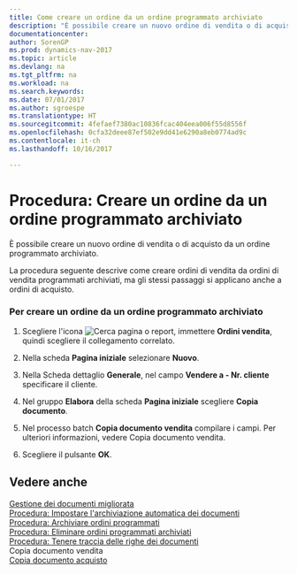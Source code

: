 ```yaml
---
title: Come creare un ordine da un ordine programmato archiviato
description: "È possibile creare un nuovo ordine di vendita o di acquisto da un ordine programmato archiviato."
documentationcenter: 
author: SorenGP
ms.prod: dynamics-nav-2017
ms.topic: article
ms.devlang: na
ms.tgt_pltfrm: na
ms.workload: na
ms.search.keywords: 
ms.date: 07/01/2017
ms.author: sgroespe
ms.translationtype: HT
ms.sourcegitcommit: 4fefaef7380ac10836fcac404eea006f55d8556f
ms.openlocfilehash: 0cfa32deee87ef502e9dd41e6290a8eb0774ad9c
ms.contentlocale: it-ch
ms.lasthandoff: 10/16/2017

---
```

# <a name="how-to-create-an-order-from-an-archived-blanket-order"></a>Procedura: Creare un ordine da un ordine programmato archiviato
È possibile creare un nuovo ordine di vendita o di acquisto da un ordine programmato archiviato.  
  
 La procedura seguente descrive come creare ordini di vendita da ordini di vendita programmati archiviati, ma gli stessi passaggi si applicano anche a ordini di acquisto.  
  
### <a name="to-create-an-order-from-an-archived-blanket-order"></a>Per creare un ordine da un ordine programmato archiviato  
  
1.  Scegliere l'icona ![Cerca pagina o report](media/ui-search/search_small.png "icona Cerca pagina o report"), immettere **Ordini vendita**, quindi scegliere il collegamento correlato.  
  
2.  Nella scheda **Pagina iniziale** selezionare **Nuovo**.  
  
3.  Nella Scheda dettaglio **Generale**, nel campo **Vendere a - Nr. cliente** specificare il cliente.  
  
4.  Nel gruppo **Elabora** della scheda **Pagina iniziale** scegliere **Copia documento**.  
  
5.  Nel processo batch **Copia documento vendita** compilare i campi. Per ulteriori informazioni, vedere Copia documento vendita.  
  
6.  Scegliere il pulsante **OK**.  
  
## <a name="see-also"></a>Vedere anche  
 [Gestione dei documenti migliorata](enhanced-document-management.md)   
 [Procedura: Impostare l'archiviazione automatica dei documenti](how-to-set-up-automatic-archiving-of-documents.md)   
 [Procedura: Archiviare ordini programmati](how-to-archive-blanket-orders.md)   
 [Procedura: Eliminare ordini programmati archiviati](how-to-delete-archived-blanket-orders.md)   
 [Procedura: Tenere traccia delle righe dei documenti](how-to-track-document-lines.md)   
 Copia documento vendita   
 [Copia documento acquisto](-$-b_492-copy-purchase-document-$.md)
